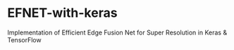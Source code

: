 # EFNET-with-keras
Implementation of Efficient Edge Fusion Net  for Super Resolution in Keras &amp; TensorFlow
